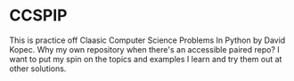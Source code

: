 # CCSPIP
This is practice off Claasic Computer Science Problems In Python by David Kopec. 
Why my own repository when there's an accessible paired repo? 
I want to put my spin on the topics and examples I learn and try them out at other solutions.
